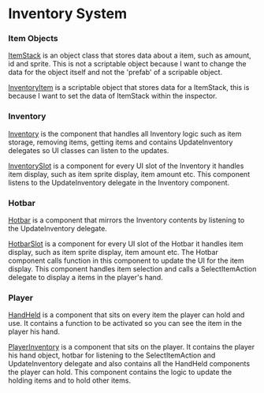 # Inventory System

### Item Objects
[ItemStack](https://github.com/Spraxs/top-down-shooter/blob/master/Assets/Scripts/Inventory/ItemStack.cs)
 is an object class that stores data about a item, such as amount, id and sprite. This is not a scriptable object because I want to change the data for the object itself and not the 'prefab' of a scripable object.

[InventoryItem](https://github.com/Spraxs/top-down-shooter/blob/master/Assets/Scripts/Inventory/InventoryItem.cs)
 is a scriptable object that stores data for a ItemStack, this is because I want to set the data of ItemStack within the inspector. 
 
 ### Inventory
 [Inventory](https://github.com/Spraxs/top-down-shooter/tree/master/Assets/Scripts/Inventory/Inventory) is the component that handles all Inventory logic such as item storage, removing items, getting items and contains UpdateInventory delegates so UI classes can listen to the updates.
 
 [InventorySlot](https://github.com/Spraxs/top-down-shooter/blob/master/Assets/Scripts/Inventory/Inventory/InventorySlot.cs) is a component for every UI slot of the Inventory it handles item display, such as item sprite display, item amount etc. This component listens to the UpdateInventory delegate in the Inventory component.
 
 ### Hotbar
 [Hotbar](https://github.com/Spraxs/top-down-shooter/blob/master/Assets/Scripts/Inventory/Hotbar/Hotbar.cs) is a component that mirrors the Inventory contents by listening to the UpdateInventory delegate.
 
 [HotbarSlot](https://github.com/Spraxs/top-down-shooter/blob/master/Assets/Scripts/Inventory/Hotbar/HotbarSlot.cs) is a component for every UI slot of the Hotbar it handles item display, such as item sprite display, item amount etc. The Hotbar component calls function in this component to update the UI for the item display. This component handles item selection and calls a SelectItemAction delegate to display a items in the player's hand.
 
 ### Player
[HandHeld](https://github.com/Spraxs/top-down-shooter/blob/master/Assets/Scripts/Inventory/Player/HandHeld.cs) is a component that sits on every item the player can hold and use. It contains a function to be activated so you can see the item in the player his hand.

[PlayerInventory](https://github.com/Spraxs/top-down-shooter/blob/master/Assets/Scripts/Inventory/Player/PlayerInventory.cs) is a component that sits on the player. It contains the player his hand object, hotbar for listening to the SelectItemAction and UpdateInventory delegate and also contains all the HandHeld components the player can hold. This component contains the logic to update the holding items and to hold other items.
